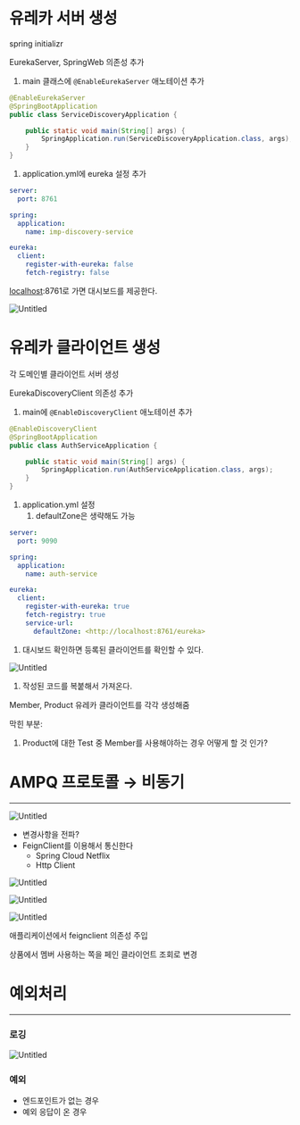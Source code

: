 # 유레카 서버 생성

spring initializr

EurekaServer, SpringWeb 의존성 추가

1. main 클래스에 `@EnableEurekaServer` 애노테이션 추가

```java
@EnableEurekaServer
@SpringBootApplication
public class ServiceDiscoveryApplication {

    public static void main(String[] args) {
        SpringApplication.run(ServiceDiscoveryApplication.class, args);
    }
}
```

1. application.yml에 eureka 설정 추가

```yaml
server:
  port: 8761

spring:
  application:
    name: imp-discovery-service

eureka:
  client:
    register-with-eureka: false
    fetch-registry: false
```

[localhost](http://localhost):8761로 가면 대시보드를 제공한다.

![Untitled](https://s3-us-west-2.amazonaws.com/secure.notion-static.com/7f1ec654-f84d-402f-8fc9-372ab817681c/Untitled.png)

# 유레카 클라이언트 생성

각 도메인별 클라이언트 서버 생성

EurekaDiscoveryClient 의존성 추가

1. main에 `@EnableDiscoveryClient` 애노테이션 추가

```java
@EnableDiscoveryClient
@SpringBootApplication
public class AuthServiceApplication {

	public static void main(String[] args) {
		SpringApplication.run(AuthServiceApplication.class, args);
	}
}
```

1. application.yml 설정
   1. defaultZone은 생략해도 가능

```yaml
server:
  port: 9090

spring:
  application:
    name: auth-service

eureka:
  client:
    register-with-eureka: true
    fetch-registry: true
    service-url:
      defaultZone: <http://localhost:8761/eureka>
```

1. 대시보드 확인하면 등록된 클라이언트를 확인할 수 있다.

![Untitled](https://s3-us-west-2.amazonaws.com/secure.notion-static.com/6491a592-d02e-497f-a4b2-feabdbb18cbf/Untitled.png)

1. 작성된 코드를 복붙해서 가져온다.

Member, Product 유레카 클라이언트를 각각 생성해줌

막힌 부분:

1. Product에 대한 Test 중 Member를 사용해야하는 경우 어떻게 할 것 인가?



# AMPQ 프로토콜 → 비동기

------

![Untitled](https://s3-us-west-2.amazonaws.com/secure.notion-static.com/83318218-a356-433b-aad8-4323dac8b20b/Untitled.png)

- 변경사항을 전파?
- FeignClient를 이용해서 통신한다
  - Spring Cloud Netflix
  - Http Client

![Untitled](https://s3-us-west-2.amazonaws.com/secure.notion-static.com/4238f69b-1afb-4ebe-8562-02502b49c49b/Untitled.png)

![Untitled](https://s3-us-west-2.amazonaws.com/secure.notion-static.com/740819ca-23a4-4f16-92a4-9db5f460eb75/Untitled.png)

![Untitled](https://s3-us-west-2.amazonaws.com/secure.notion-static.com/bfda1d96-df58-4b80-b0e7-e898fc6d0fe7/Untitled.png)

애플리케이션에서 feignclient 의존성 주입

상품에서 멤버 사용하는 쪽을 페인 클라이언트 조회로 변경

# 예외처리

------

### 로깅

![Untitled](https://s3-us-west-2.amazonaws.com/secure.notion-static.com/2891aa0f-b79a-4bcb-9041-425bc55f3f30/Untitled.png)

### 예외

- 엔드포인트가 없는 경우
- 예외 응답이 온 경우